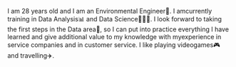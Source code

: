 I am 28 years old and I am an Environmental Engineer🌱. 
I amcurrently training in Data Analysis📊 and Data Science👩🏻‍💻. 
I look forward to taking the first steps in the Data area🎯, so I can put into practice everything I have learned and give additional value to my knowledge with myexperience in service companies and in customer service.
I like playing videogames🎮 and travelling✈️.
